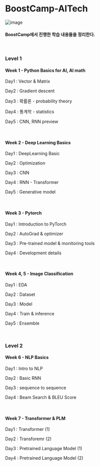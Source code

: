 # BoostCamp-AITech

![image](https://user-images.githubusercontent.com/88299729/134674880-1253d77f-c835-4178-824f-99ac022d0ecd.png)

#### BoostCamp에서 진행한 학습 내용들을 정리한다.

<br>

### Level 1

#### Week 1 - Python Basics for AI, AI math

Day1 : Vector & Matrix

Day2 : Gradient descent

Day3 : 확률론 - probability theory

Day4 : 통계학 - statistics

Day5 : CNN, RNN preview

<br>

#### Week 2 - Deep Learning Basics

Day1 : DeepLearning Basic

Day2 : Optimization

Day3 : CNN

Day4 : RNN - Transformer

Day5 : Generative model

<br>

#### Week 3 - Pytorch

Day1 : Introduction to PyTorch

Day2 : AutoGrad & optimizer

Day3 : Pre-trained model & monitoring tools

Day4 : Development details

<br>

#### Week 4, 5 - Image Classification

Day1 : EDA

Day2 : Dataset

Day3 : Model

Day4 : Train & inference

Day5 : Ensemble

<br>

### Level 2

#### Week 6 - NLP Basics

Day1 : Intro to NLP

Day2 : Basic RNN

Day3 : sequence to sequence

Day4 : Beam Search & BLEU Score

<br>

#### Week 7 - Transformer & PLM

 Day1 : Transformer (1)

Day2 : Transforemr (2)

Day3 : Pretrained Language Model (1)

Day4 : Pretrained Language Model (2)

<br>